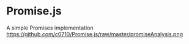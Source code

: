 # Promise.js
 A simple Promises implementation
https://github.com/c0710/Promise.js/raw/master/promiseAnalysis.png